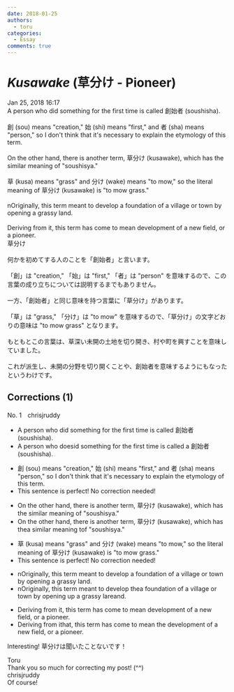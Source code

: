 ```yaml
---
date: 2018-01-25
authors:
  - toru
categories:
  - Essay
comments: true
---
```


# <strong><em>Kusawake</strong></em> (草分け - Pioneer)
<div class="date">Jan 25, 2018 16:17</div>
<div id="post"><div id="body_show_ori">
A person who did something for the first time is called 創始者 (soushisha).<br/><br/>創 (sou) means "creation," 始 (shi) means "first," and 者 (sha) means "person," so I don't think that it's necessary to explain the etymology of this term.<br/><br/>On the other hand, there is another term, 草分け (kusawake), which has the similar meaning of "soushisya."<br/><br/>草 (kusa) means "grass" and 分け (wake) means "to mow," so the literal meaning of 草分け (kusawake) is "to mow grass."<br/><br/>nOriginally, this term meant to develop a foundation of a village or town by opening a grassy land.<br/><br/>Deriving from it, this term has come to mean development of a new field, or a pioneer.
</div></div>

<!-- more -->

<div id="post_ja"><div id="body_show_mo">
草分け<br/><br/>何かを初めてする人のことを「創始者」と言います。<br/><br/>「創」は "creation," 「始」は "first," 「者」は "person" を意味するので、この言葉の成り立ちについては説明するまでもありません。<br/><br/>一方、「創始者」と同じ意味を持つ言葉に「草分け」があります。<br/><br/>「草」は "grass," 「分け」は "to mow" を意味するので、「草分け」の文字どおりの意味は "to mow grass" となります。<br/><br/>もともとこの言葉は、草深い未開の土地を切り開き、村や町を興すことを意味していました。<br/><br/>これが派生し、未開の分野を切り開くことや、創始者を意味するようにもなったというわけです。
</div></div>

## Corrections (1)
<div id="block"><div class="first_name"> No. 1　<span class="just_name">chrisjruddy</span></div><div id="block2">
<ul class="correction_field">
<li class="incorrect">A person who did something for the first time is called 創始者 (soushisha).</li>
<li class="corrected correct">
A person who d<span class="f_red">oes</span><span class="f_gray"><span class="sline">id</span></span> something for the first time is called <span class="f_red">a </span>創始者 (soushisha).
</li>
</ul>
<ul class="correction_field">
<li class="incorrect">創 (sou) means "creation," 始 (shi) means "first," and 者 (sha) means "person," so I don't think that it's necessary to explain the etymology of this term.</li>
<li class="corrected perfect">This sentence is perfect! No correction needed!</li>
</ul>
<ul class="correction_field">
<li class="incorrect">On the other hand, there is another term, 草分け (kusawake), which has the similar meaning of "soushisya."</li>
<li class="corrected correct">
On the other hand, there is another term, 草分け (kusawake), which has <span class="f_gray"><span class="sline">the</span></span><span class="f_red">a</span> similar meaning <span class="f_red">t</span>o<span class="f_gray"><span class="sline">f</span></span> "soushisya."
</li>
</ul>
<ul class="correction_field">
<li class="incorrect">草 (kusa) means "grass" and 分け (wake) means "to mow," so the literal meaning of 草分け (kusawake) is "to mow grass."</li>
<li class="corrected perfect">This sentence is perfect! No correction needed!</li>
</ul>
<ul class="correction_field">
<li class="incorrect">nOriginally, this term meant to develop a foundation of a village or town by opening a grassy land.</li>
<li class="corrected correct">
<span class="f_gray"><span class="sline">n</span></span>Originally, this term meant to develop <span class="f_red">the</span><span class="f_gray"><span class="sline">a</span></span> foundation of a village or town by opening <span class="f_red">up </span>a grassy <span class="f_gray"><span class="sline">l</span></span>a<span class="f_red">rea</span><span class="f_gray"><span class="sline">nd</span></span>.
</li>
</ul>
<ul class="correction_field">
<li class="incorrect">Deriving from it, this term has come to mean development of a new field, or a pioneer.</li>
<li class="corrected correct">
Deriving from <span class="f_gray"><span class="sline">i</span></span>t<span class="f_red">hat</span>, this term has come to mean <span class="f_red">the </span>development of a new field, or a pioneer.
</li>
</ul>
<p class="comment_small">
 Interesting! 草分けは聞いたことないです！
</p>

</div><div class="name"><span class="just_name">Toru</span><br>
Thank you so much for correcting my post! (^^)
</div>
<div class="name"><span class="just_name">chrisjruddy</span><br>
Of course!
</div>
</div>
